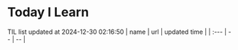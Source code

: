 # Today I Learn 
TIL list updated at 2024-12-30 02:16:50
| name | url | updated time |
| :--- | -- | -- |
